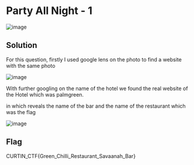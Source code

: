 # Party All Night - 1

![image](https://github.com/6E3372/Curtin-Malaysia-CTF-2023/assets/129729880/f83a457f-be4a-4dd2-93e0-d9aed97a28c4)

## Solution

For this question, firstly I used google lens on the photo to find a website with the same photo

![image](https://github.com/6E3372/Curtin-Malaysia-CTF-2023/assets/129729880/982ab995-5e01-4c26-b819-96432a6bd5d7)

With further googling on the name of the hotel we found the real website of the Hotel which was palmgreen.

in which reveals the name of the bar and the name of the restaurant which was the flag

![image](https://github.com/6E3372/Curtin-Malaysia-CTF-2023/assets/129729880/349ef144-08de-4ccf-8182-4908cd3871f8)

## Flag

CURTIN_CTF{Green_Chilli_Restaurant_Savaanah_Bar}
